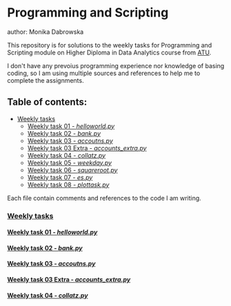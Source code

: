 # Programming and Scripting

author: Monika Dabrowska

This repository is for solutions to the weekly tasks for Programming and Scripting module on Higher Diploma in Data Analytics course from [ATU](https://www.atu.ie/).

I don't have any prevoius programming experience nor knowledge of basing coding, so I am using multiple sources and references to help me to complete the assignments. 



## Table of contents:
* [Weekly tasks](#weekly-tasks)
    * [Weekly task 01 - *helloworld.py*](#weekly-task-01---helloworldpy)
    * [Weekly task 02 - *bank.py*](#weekly-task-02---bankpy)
    * [Weekly task 03 - *accoutns.py*](#weekly-task-03---accoutnspy)
    * [Weekly task 03 Extra - *accounts_extra.py*](#weekly-task-03-extra---accounts_extrapy)
    * [Weekly task 04 - *collatz.py*](#weekly-task-04---collatzpy)
    * [Weekly task 05 - *weekday.py*](https://github.com/mondbr/pands-weekly-tasks/blob/main/weekday.py)
    * [Weekly task 06 - *squareroot.py*](https://github.com/mondbr/pands-weekly-tasks/blob/main/squareroot.py)
    * [Weekly task 07 - *es.py*](https://github.com/mondbr/pands-weekly-tasks/blob/main/es.py)
    * [Weekly task 08 - *plottask.py*](https://github.com/mondbr/pands-weekly-tasks/blob/main/plottask.py)


Each file contain comments and references to the code I am writing. 

### [Weekly tasks](https://github.com/mondbr/pands-weekly-tasks)

#### [Weekly task 01 - *helloworld.py*](https://github.com/mondbr/pands-weekly-tasks/blob/main/helloworld.py)

#### [Weekly task 02 - *bank.py*](https://github.com/mondbr/pands-weekly-tasks/blob/main/bank.py)

#### [Weekly task 03 - *accoutns.py*](https://github.com/mondbr/pands-weekly-tasks/blob/main/accounts.py)

#### [Weekly task 03 Extra - *accounts_extra.py*](https://github.com/mondbr/pands-weekly-tasks/blob/main/accounts_extra.py)

#### [Weekly task 04 - *collatz.py*](https://github.com/mondbr/pands-weekly-tasks/blob/main/collatz.py)









